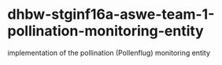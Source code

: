 # dhbw-stginf16a-aswe-team-1-pollination-monitoring-entity
implementation of the pollination (Pollenflug) monitoring entity
